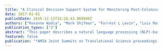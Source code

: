 ```yaml
---
title: "A Clinical Decision Support System for Monitoring Post-Colonoscopy Patient Follow-Up and Scheduling."
date: 2017-01-01
publishDate: 2019-12-12T16:26:43.069949Z
authors: ["Roxanne Wadia", "Mark Shifman", "Forrest L Levin", "Luis Marenco", "Cynthia A Brandt", "Kei-Hoi Cheung", "Tamar Taddei", "Michael Krauthammer"]
publication_types: ["2"]
abstract: "This paper describes a natural language processing (NLP)-based clinical decision  support (CDS) system that is geared towards colon cancer care coordinators as the end users. The system is implemented using a metadata- driven Structured Query Language (SQL) function (discriminant function). For our pilot study, we have developed a training corpus consisting of 2,085 pathology reports from the VA Connecticut Health Care System (VACHS). We categorized reports as \"actionable\"- requiring close follow up, or \"non-actionable\"- requiring standard or no follow up. We then used 600 distinct pathology reports from 6 different VA sites as our test corpus. Analysis of our test corpus shows that our NLP approach yields 98.5% accuracy in identifying cases that required close clinical follow up. By integrating this into our cancer care tracking system, our goal is to ensure that patients with worrisome pathology receive appropriate and timely follow-up and care."
featured: false
publication: "*AMIA Joint Summits on Translational Science proceedings. AMIA Joint Summits on Translational Science*"
---
```


